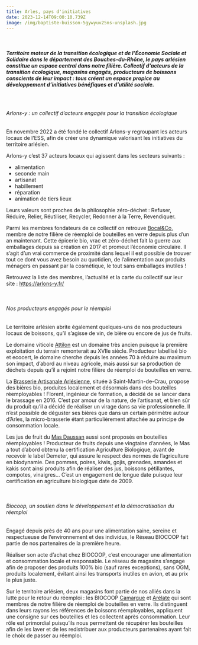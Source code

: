 ```yaml
---
title: Arles, pays d'initiatives
date: 2023-12-14T09:00:10.739Z
image: /img/baptiste-buisson-5gywyuv25ns-unsplash.jpg
---
```


<br/>

##### Territoire moteur de la transition écologique et de l’Économie Sociale et Solidaire dans le département des Bouches-du-Rhône, le pays arlésien constitue un espace central dans notre filière. Collectif d’acteurs de la transition écologique, magasins engagés, producteurs de boissons conscients de leur impact : tous créent un espace propice au développement d’initiatives bénéfiques et d’utilité sociale. 

<br/>

###### Arlons-y : un collectif d’acteurs engagés pour la transition écologique 

En novembre 2022 a été fondé le collectif Arlons-y regroupant les acteurs locaux de l’ESS, afin de créer une dynamique valorisant les initiatives du territoire arlésien.

Arlons-y c’est 37 acteurs locaux qui agissent dans les secteurs suivants :

- alimentation
- seconde main
- artisanat
- habillement
- réparation
- animation de tiers lieux

Leurs valeurs sont proches de la philosophie zéro-déchet : Refuser, Réduire, Relier, Réutiliser, Recycler, Redonner à la Terre, Revendiquer.

Parmi les membres fondateurs de ce collectif on retrouve [Bocal&Co](https://www.bocalandco.fr/), membre de notre filière de réemploi de bouteilles en verre depuis plus d’un an maintenant. Cette épicerie bio, vrac et zéro-déchet fait la guerre aux emballages depuis sa création en 2017 et promeut l’économie circulaire. Il s’agit d’un vrai commerce de proximité dans lequel il est possible de trouver tout ce dont vous avez besoin au quotidien, de l’alimentation aux produits ménagers en passant par la cosmétique, le tout sans emballages inutiles !

Retrouvez la liste des membres, l’actualité et la carte du collectif sur leur site : <https://arlons-y.fr/>

<br/>

###### Nos producteurs engagés pour le réemploi 

Le territoire arlésien abrite également quelques-uns de nos producteurs locaux de boissons, qu’il s’agisse de vin, de bière ou encore de jus de fruits.

Le domaine viticole [Attilon](https://www.attilon.fr/) est un domaine très ancien puisque la première exploitation du terrain remonterait au XVIIe siècle. Producteur labellisé bio et ecocert, le domaine cherche depuis les années 70 à réduire au maximum son impact, d’abord au niveau agricole, mais aussi sur sa production de déchets depuis qu’il a rejoint notre filière de réemploi de bouteilles en verre.

La [Brasserie Artisanale Arlésienne](https://www.facebook.com/brasserieartisanalearlesienne/?locale=fr_FR), située à Saint-Martin-de-Crau, propose des bières bio, produites localement et désormais dans des bouteilles réemployables ! Florent, ingénieur de formation, a décidé de se lancer dans le brassage en 2016. C’est par amour de la nature, de l’artisanat, et bien sûr du produit qu’il a décidé de réaliser un virage dans sa vie professionnelle. Il n’est possible de déguster ses bières que dans un certain périmètre autour d’Arles, la micro-brasserie étant particulièrement attachée au principe de consommation locale.

Les jus de fruit du [Mas Daussan](https://www.masdaussan.com/) aussi sont proposés en bouteilles réemployables ! Producteur de fruits depuis une vingtaine d’années, le Mas a tout d’abord obtenu la certification Agriculture Biologique, avant de recevoir le label Demeter, qui assure le respect des normes de l’agriculture en biodynamie. Des pommes, poires, kiwis, gojis, grenades, amandes et kakis sont ainsi produits afin de réaliser des jus, boissons pétillantes, compotes, vinaigres… C’est un engagement de longue date puisque leur certification en agriculture biologique date de 2009.

<br/>

###### Biocoop, un soutien dans le développement et la démocratisation du réemploi

Engagé depuis près de 40 ans pour une alimentation saine, sereine et respectueuse de l’environnement et des individus, le Réseau BIOCOOP fait partie de nos partenaires de la première heure.

Réaliser son acte d’achat chez BIOCOOP, c’est encourager une alimentation et consommation locale et responsable. Le réseau de magasins s’engage afin de proposer des produits 100% bio (sauf rares exceptions), sans OGM, produits localement, évitant ainsi les transports inutiles en avion, et au prix le plus juste.

Sur le territoire arlésien, deux magasins font partie de nos alliés dans la lutte pour le retour du réemploi : les BIOCOOP [Camargue](https://www.biocoop-camargue.fr/) et [Arélate](https://www.biocoop-arelate.fr/) qui sont membres de notre filière de réemploi de bouteilles en verre. Ils distinguent dans leurs rayons les références de boissons réemployables, appliquent une consigne sur ces bouteilles et les collectent après consommation. Leur rôle est primordial puisqu’ils nous permettent de récupérer les bouteilles afin de les laver et de les redistribuer aux producteurs partenaires ayant fait le choix de passer au réemploi.
